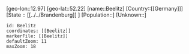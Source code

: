 ﻿---
location: [52.22,12.97]
mapzoom: [7,12] 
mapmarker: city 
type: City
tags:
- geo/City


SpocWebEntityId: 29067
isDeleted: false
confidential: public

---
[geo-lon::12.97]
[geo-lat::52.22]
[name::Beelitz]
[Country::[[Germany]]]
[State :: [[../../Brandenburg]] ]
[Population::]
[Unknown::]


```leaflet
id: Beelitz
coordinates: [[Beelitz]]
markerFile: [[Beelitz]]
defaultZoom: 11 
maxZoom: 18
```
